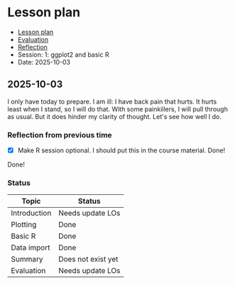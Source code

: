 # Lesson plan

- [Lesson plan](../../lesson_plans/20251003/README.md)
- [Evaluation](../../evaluations/20251003/README.md)
- [Reflection](../../reflections/20251003/README.md)
- Session: 1: ggplot2 and basic R
- Date: 2025-10-03

## 2025-10-03

I only have today to prepare. I am ill: I have back pain that hurts. It
hurts least when I stand, so I will do that. With some painkillers, I will
pull through as usual. But it does hinder my clarity of thought. Let's
see how well I do.

### Reflection from previous time

- [x] Make R session optional. I should put this in the course material.
  Done!

Done!

### Status

Topic       | Status
------------|-----------------------------------------------------------------
Introduction| Needs update LOs
Plotting    | Done
Basic R     | Done
Data import | Done
Summary     | Does not exist yet
Evaluation  | Needs update LOs

